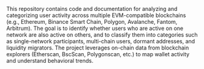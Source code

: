 This repository contains code and documentation for analyzing and categorizing user activity across multiple EVM-compatible blockchains (e.g., Ethereum, Binance Smart Chain, Polygon, Avalanche, Fantom, Arbitrum). The goal is to identify whether users who are active on one network are also active on others, and to classify them into categories such as single-network participants, multi-chain users, dormant addresses, and liquidity migrators. The project leverages on-chain data from blockchain explorers (Etherscan, BscScan, Polygonscan, etc.) to map wallet activity and understand behavioral trends.
